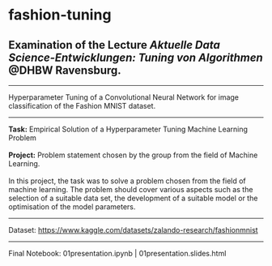 # fashion-tuning
<h2>Examination of the Lecture <i>Aktuelle Data Science-Entwicklungen: Tuning von Algorithmen</i> @DHBW Ravensburg.</h2>

---
Hyperparameter Tuning of a Convolutional Neural Network for image classification of the Fashion MNIST dataset.

---
<b>Task:</b> Empirical Solution of a Hyperparameter Tuning Machine Learning Problem<br>
<br>
<b>Project:</b> Problem statement chosen by the group from the field of Machine Learning.<br>
<br>
In this project, the task was to solve a problem chosen from the field of machine learning. The problem should cover various aspects such as the selection of a suitable data set, the development of a suitable model or the optimisation of the model parameters.

---
Dataset: https://www.kaggle.com/datasets/zalando-research/fashionmnist

---
Final Notebook: 01presentation.ipynb | 01presentation.slides.html
